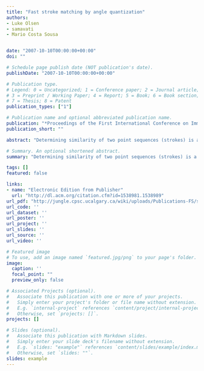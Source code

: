 ```yaml
---
title: "Fast stroke matching by angle quantization"
authors:
- Luke Olsen
- samavati
- Mario Costa Sousa


date: "2007-10-10T00:00:00+00:00"
doi: ""

# Schedule page publish date (NOT publication's date).
publishDate: "2007-10-10T00:00:00+00:00"

# Publication type.
# Legend: 0 = Uncategorized; 1 = Conference paper; 2 = Journal article;
# 3 = Preprint / Working Paper; 4 = Report; 5 = Book; 6 = Book section;
# 7 = Thesis; 8 = Patent
publication_types: ["1"]

# Publication name and optional abbreviated publication name.
publication: "*Proceedings of the First International Conference on Immersive Telecommunications (ICST (Institute for Computer Sciences, Social-Informatics and Telecommunications Engineering))*"
publication_short: ""

abstract: "Determining similarity of two point sequences (strokes) is a fundamental task in gestural interfaces. Because the length of each stroke is arbitrary, mapping to a fixed-dimension feature space is often done to allow for direct comparison. In this paper, we propose a new feature space based on angle quantization. For each adjacent pair of points in a stroke, the vector between them defines an angle relative to a fixed axis. The sequence of these angles can be mapped to a k-dimensional feature space by quantizing the unit circle into k ranges, and taking a normalized count of the number of stroke angles in each range. The Euclidean distance between strokes in this feature space gives a measure of stroke similarity. The measure is scale invariant, and some degree of rotational invariance can be achieved with slight modification. Our method is shown to offer efficient and accurate gestural matching performance …"

# Summary. An optional shortened abstract.
summary: "Determining similarity of two point sequences (strokes) is a fundamental task in gestural interfaces. Because the length of each stroke is arbitrary, mapping to a fixed-dimension feature space is often done to allow for direct comparison. In this paper, we propose a new feature space based on angle quantization. For each adjacent pair of points in a stroke, the vector between them defines an angle relative to a fixed axis. The sequence of these angles can be mapped to a k-dimensional feature spa..."

tags: []
featured: false

links:
- name: "Electronic Edition from Publisher"
  url: "http://dl.acm.org/citation.cfm?id=1538981.1538989"
url_pdf: "http://jungle.cpsc.ucalgary.ca/wiki/uploads/Publications-FS/stroke-matching-ic2007-olsen.pdf"
url_code: ''
url_dataset: ''
url_poster: ''
url_project: ''
url_slides: ''
url_source: ''
url_video: ''

# Featured image
# To use, add an image named `featured.jpg/png` to your page's folder. 
image:
  caption: ''
  focal_point: ""
  preview_only: false

# Associated Projects (optional).
#   Associate this publication with one or more of your projects.
#   Simply enter your project's folder or file name without extension.
#   E.g. `internal-project` references `content/project/internal-project/index.md`.
#   Otherwise, set `projects: []`.
projects: []

# Slides (optional).
#   Associate this publication with Markdown slides.
#   Simply enter your slide deck's filename without extension.
#   E.g. `slides: "example"` references `content/slides/example/index.md`.
#   Otherwise, set `slides: ""`.
slides: example
---
```

